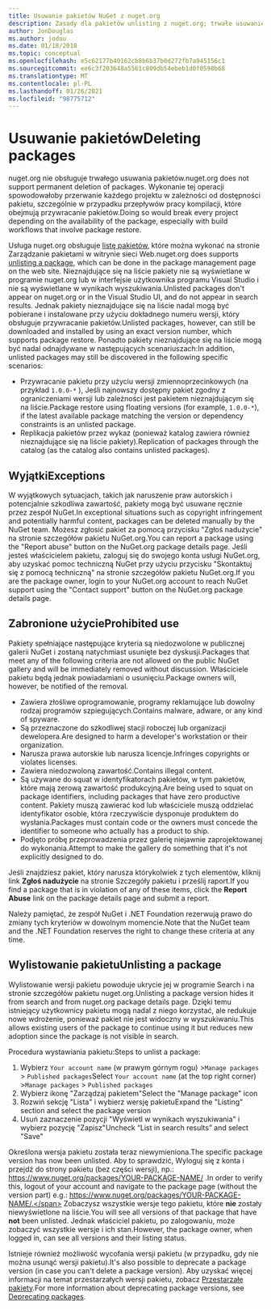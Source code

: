 ```yaml
---
title: Usuwanie pakietów NuGet z nuget.org
description: Zasady dla pakietów unlisting z nuget.org; trwałe usuwanie nie jest obsługiwane, z wyjątkiem przypadków, gdy pakiety naruszają inne zasady.
author: JonDouglas
ms.author: jodou
ms.date: 01/18/2018
ms.topic: conceptual
ms.openlocfilehash: e5c62177b40162cb8b6b37b0d272fb7a945156c1
ms.sourcegitcommit: ee6c3f203648a5561c809db54ebeb1d0f0598b68
ms.translationtype: MT
ms.contentlocale: pl-PL
ms.lasthandoff: 01/26/2021
ms.locfileid: "98775712"
---
```

# <a name="deleting-packages"></a><span data-ttu-id="f0402-103">Usuwanie pakietów</span><span class="sxs-lookup"><span data-stu-id="f0402-103">Deleting packages</span></span>

<span data-ttu-id="f0402-104">nuget.org nie obsługuje trwałego usuwania pakietów.</span><span class="sxs-lookup"><span data-stu-id="f0402-104">nuget.org does not support permanent deletion of packages.</span></span> <span data-ttu-id="f0402-105">Wykonanie tej operacji spowodowałoby przerwanie każdego projektu w zależności od dostępności pakietu, szczególnie w przypadku przepływów pracy kompilacji, które obejmują przywracanie pakietów.</span><span class="sxs-lookup"><span data-stu-id="f0402-105">Doing so would break every project depending on the availability of the package, especially with build workflows that involve package restore.</span></span>

<span data-ttu-id="f0402-106">Usługa nuget.org obsługuje [listę pakietów](#unlisting-a-package), które można wykonać na stronie Zarządzanie pakietami w witrynie sieci Web.</span><span class="sxs-lookup"><span data-stu-id="f0402-106">nuget.org does supports [unlisting a package](#unlisting-a-package), which can be done in the package management page on the web site.</span></span> <span data-ttu-id="f0402-107">Nieznajdujące się na liście pakiety nie są wyświetlane w programie nuget.org lub w interfejsie użytkownika programu Visual Studio i nie są wyświetlane w wynikach wyszukiwania.</span><span class="sxs-lookup"><span data-stu-id="f0402-107">Unlisted packages don't appear on nuget.org or in the Visual Studio UI, and do not appear in search results.</span></span> <span data-ttu-id="f0402-108">Jednak pakiety nieznajdujące się na liście nadal mogą być pobierane i instalowane przy użyciu dokładnego numeru wersji, który obsługuje przywracanie pakietów.</span><span class="sxs-lookup"><span data-stu-id="f0402-108">Unlisted packages, however, can still be downloaded and installed by using an exact version number, which supports package restore.</span></span> <span data-ttu-id="f0402-109">Ponadto pakiety nieznajdujące się na liście mogą być nadal odnajdywane w następujących scenariuszach:</span><span class="sxs-lookup"><span data-stu-id="f0402-109">In addition, unlisted packages may still be discovered in the following specific scenarios:</span></span>

- <span data-ttu-id="f0402-110">Przywracanie pakietu przy użyciu wersji zmiennoprzecinkowych (na przykład `1.0.0-*` ), Jeśli najnowszy dostępny pakiet zgodny z ograniczeniami wersji lub zależności jest pakietem nieznajdującym się na liście.</span><span class="sxs-lookup"><span data-stu-id="f0402-110">Package restore using floating versions (for example, `1.0.0-*`), if the latest available package matching the version or dependency constraints is an unlisted package.</span></span>
- <span data-ttu-id="f0402-111">Replikacja pakietów przez wykaz (ponieważ katalog zawiera również nieznajdujące się na liście pakiety).</span><span class="sxs-lookup"><span data-stu-id="f0402-111">Replication of packages through the catalog (as the catalog also contains unlisted packages).</span></span>

## <a name="exceptions"></a><span data-ttu-id="f0402-112">Wyjątki</span><span class="sxs-lookup"><span data-stu-id="f0402-112">Exceptions</span></span>

<span data-ttu-id="f0402-113">W wyjątkowych sytuacjach, takich jak naruszenie praw autorskich i potencjalnie szkodliwa zawartość, pakiety mogą być usuwane ręcznie przez zespół NuGet.</span><span class="sxs-lookup"><span data-stu-id="f0402-113">In exceptional situations such as copyright infringement and potentially harmful content, packages can be deleted manually by the NuGet team.</span></span> <span data-ttu-id="f0402-114">Możesz zgłosić pakiet za pomocą przycisku "Zgłoś nadużycie" na stronie szczegółów pakietu NuGet.org.</span><span class="sxs-lookup"><span data-stu-id="f0402-114">You can report a package using the "Report abuse" button on the NuGet.org package details page.</span></span> <span data-ttu-id="f0402-115">Jeśli jesteś właścicielem pakietu, zaloguj się do swojego konta usługi NuGet.org, aby uzyskać pomoc techniczną NuGet przy użyciu przycisku "Skontaktuj się z pomocą techniczną" na stronie szczegółów pakietu NuGet.org.</span><span class="sxs-lookup"><span data-stu-id="f0402-115">If you are the package owner, login to your NuGet.org account to reach NuGet support using the "Contact support" button on the NuGet.org package details page.</span></span>

## <a name="prohibited-use"></a><span data-ttu-id="f0402-116">Zabronione użycie</span><span class="sxs-lookup"><span data-stu-id="f0402-116">Prohibited use</span></span>

<span data-ttu-id="f0402-117">Pakiety spełniające następujące kryteria są niedozwolone w publicznej galerii NuGet i zostaną natychmiast usunięte bez dyskusji.</span><span class="sxs-lookup"><span data-stu-id="f0402-117">Packages that meet any of the following criteria are not allowed on the public NuGet gallery and will be immediately removed without discussion.</span></span> <span data-ttu-id="f0402-118">Właściciele pakietu będą jednak powiadamiani o usunięciu.</span><span class="sxs-lookup"><span data-stu-id="f0402-118">Package owners will, however, be notified of the removal.</span></span>

- <span data-ttu-id="f0402-119">Zawiera złośliwe oprogramowanie, programy reklamujące lub dowolny rodzaj programów szpiegujących.</span><span class="sxs-lookup"><span data-stu-id="f0402-119">Contains malware, adware, or any kind of spyware.</span></span>
- <span data-ttu-id="f0402-120">Są przeznaczone do szkodliwej stacji roboczej lub organizacji dewelopera.</span><span class="sxs-lookup"><span data-stu-id="f0402-120">Are designed to harm a developer's workstation or their organization.</span></span>
- <span data-ttu-id="f0402-121">Narusza prawa autorskie lub narusza licencje.</span><span class="sxs-lookup"><span data-stu-id="f0402-121">Infringes copyrights or violates licenses.</span></span>
- <span data-ttu-id="f0402-122">Zawiera niedozwoloną zawartość.</span><span class="sxs-lookup"><span data-stu-id="f0402-122">Contains illegal content.</span></span>
- <span data-ttu-id="f0402-123">Są używane do squat w identyfikatorach pakietów, w tym pakietów, które mają zerową zawartość produkcyjną.</span><span class="sxs-lookup"><span data-stu-id="f0402-123">Are being used to squat on package identifiers, including packages that have zero productive content.</span></span> <span data-ttu-id="f0402-124">Pakiety muszą zawierać kod lub właściciele muszą oddzielać identyfikator osobie, która rzeczywiście dysponuje produktem do wysłania.</span><span class="sxs-lookup"><span data-stu-id="f0402-124">Packages must contain code or the owners must concede the identifier to someone who actually has a product to ship.</span></span>
- <span data-ttu-id="f0402-125">Podjęto próbę przeprowadzenia przez galerię niejawnie zaprojektowanej do wykonania.</span><span class="sxs-lookup"><span data-stu-id="f0402-125">Attempt to make the gallery do something that it's not explicitly designed to do.</span></span>

<span data-ttu-id="f0402-126">Jeśli znajdziesz pakiet, który narusza którykolwiek z tych elementów, kliknij link **Zgłoś nadużycie** na stronie Szczegóły pakietu i prześlij raport.</span><span class="sxs-lookup"><span data-stu-id="f0402-126">If you find a package that is in violation of any of these items, click the **Report Abuse** link on the package details page and submit a report.</span></span>

<span data-ttu-id="f0402-127">Należy pamiętać, że zespół NuGet i .NET Foundation rezerwują prawo do zmiany tych kryteriów w dowolnym momencie.</span><span class="sxs-lookup"><span data-stu-id="f0402-127">Note that the NuGet team and the .NET Foundation reserves the right to change these criteria at any time.</span></span>

## <a name="unlisting-a-package"></a><span data-ttu-id="f0402-128">Wylistowanie pakietu</span><span class="sxs-lookup"><span data-stu-id="f0402-128">Unlisting a package</span></span>
<span data-ttu-id="f0402-129">Wylistowanie wersji pakietu powoduje ukrycie jej w programie Search i na stronie szczegółów pakietu nuget.org.</span><span class="sxs-lookup"><span data-stu-id="f0402-129">Unlisting a package version hides it from search and from nuget.org package details page.</span></span> <span data-ttu-id="f0402-130">Dzięki temu istniejący użytkownicy pakietu mogą nadal z niego korzystać, ale redukuje nowe wdrożenie, ponieważ pakiet nie jest widoczny w wyszukiwaniu.</span><span class="sxs-lookup"><span data-stu-id="f0402-130">This allows existing users of the package to continue using it but reduces new adoption since the package is not visible in search.</span></span>

<span data-ttu-id="f0402-131">Procedura wystawiania pakietu:</span><span class="sxs-lookup"><span data-stu-id="f0402-131">Steps to unlist a package:</span></span>

1. <span data-ttu-id="f0402-132">Wybierz `Your account name` (w prawym górnym rogu) >`Manage packages` > `Published packages`</span><span class="sxs-lookup"><span data-stu-id="f0402-132">Select `Your account name` (at the top right corner) >`Manage packages` > `Published packages`</span></span>
1. <span data-ttu-id="f0402-133">Wybierz ikonę "Zarządzaj pakietem"</span><span class="sxs-lookup"><span data-stu-id="f0402-133">Select the "Manage package" icon</span></span>
1. <span data-ttu-id="f0402-134">Rozwiń sekcję "Lista" i wybierz wersję pakietu</span><span class="sxs-lookup"><span data-stu-id="f0402-134">Expand the "Listing" section and select the package version</span></span>
1. <span data-ttu-id="f0402-135">Usuń zaznaczenie pozycji "Wyświetl w wynikach wyszukiwania" i wybierz pozycję "Zapisz"</span><span class="sxs-lookup"><span data-stu-id="f0402-135">Uncheck “List in search results” and select "Save"</span></span>

<span data-ttu-id="f0402-136">Określona wersja pakietu została teraz niewymieniona.</span><span class="sxs-lookup"><span data-stu-id="f0402-136">The specific package version has now been unlisted.</span></span> <span data-ttu-id="f0402-137">Aby to sprawdzić, Wyloguj się z konta i przejdź do strony pakietu (bez części wersji), np.: https://www.nuget.org/packages/YOUR-PACKAGE-NAME/ .</span><span class="sxs-lookup"><span data-stu-id="f0402-137">In order to verify this, logout of your account and navigate to the package page (without the version part) e.g.: https://www.nuget.org/packages/YOUR-PACKAGE-NAME/.</span></span> <span data-ttu-id="f0402-138">Zobaczysz wszystkie wersje tego pakietu, które **nie** zostały niewyświetlone na liście.</span><span class="sxs-lookup"><span data-stu-id="f0402-138">You will see all versions of that package that have **not** been unlisted.</span></span> <span data-ttu-id="f0402-139">Jednak właściciel pakietu, po zalogowaniu, może zobaczyć wszystkie wersje i ich stan.</span><span class="sxs-lookup"><span data-stu-id="f0402-139">However, the package owner, when logged in, can see all versions and their listing status.</span></span>

<span data-ttu-id="f0402-140">Istnieje również możliwość wycofania wersji pakietu (w przypadku, gdy nie można usunąć wersji pakietu).</span><span class="sxs-lookup"><span data-stu-id="f0402-140">It's also possible to deprecate a package version (in case you can't delete a package version).</span></span> <span data-ttu-id="f0402-141">Aby uzyskać więcej informacji na temat przestarzałych wersji pakietu, zobacz [Przestarzałe pakiety](../deprecate-packages.md).</span><span class="sxs-lookup"><span data-stu-id="f0402-141">For more information about deprecating package versions, see [Deprecating packages](../deprecate-packages.md).</span></span>
